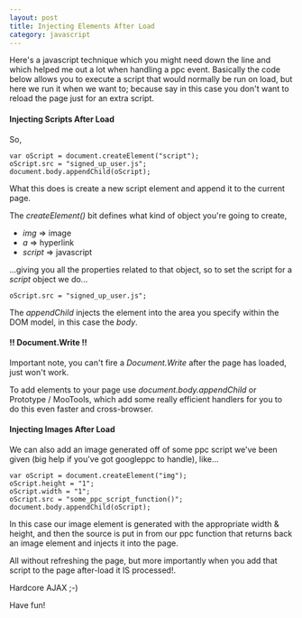 ```yaml
---
layout: post
title: Injecting Elements After Load
category: javascript
---
```


Here's a javascript technique which you might need down the line and which helped me out a lot when handling a ppc event.  Basically the code below allows you to execute a script that would normally be run on load, but here we run it when we want to; because say in this case you don't want to reload the page just for an extra script.

#### Injecting Scripts After Load

So,

    var oScript = document.createElement("script");
    oScript.src = "signed_up_user.js";
    document.body.appendChild(oScript);

What this does is create a new script element and append it to the current page.  

The *createElement()* bit defines what kind of object you're going to create,

* *img* => image
* *a* => hyperlink
* *script* => javascript

...giving you all the properties related to that object, so to set the script for a *script* object we do...

    oScript.src = "signed_up_user.js";

The *appendChild* injects the element into the area you specify within the DOM model, in this case the *body*.

#### !! Document.Write !! 

Important note, you can't fire a *Document.Write* after the page has loaded, just won't work. 

To add elements to your page use *document.body.appendChild* or Prototype / MooTools, which add some really efficient handlers for you to do this even faster and cross-browser.

#### Injecting Images After Load

We can also add an image generated off of some ppc script we've been given (big help if you've got googleppc to handle), like...

    var oScript = document.createElement("img");
    oScript.height = "1";
    oScript.width = "1";
    oScript.src = "some_ppc_script_function()";
    document.body.appendChild(oScript);

In this case our image element is generated with the appropriate width & height, and then the source is put in from our ppc function that returns back an image element and injects it into the page.

All without refreshing the page, but more importantly when you add that script to the page after-load it IS processed!.

Hardcore AJAX ;-)

Have fun!
